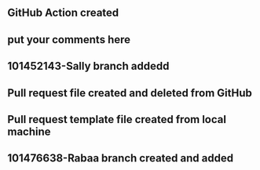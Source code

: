 ## GitHub Action created
## put your comments here
## 101452143-Sally branch addedd
## Pull request file created and deleted from GitHub 
## Pull request template file created from local machine
## 101476638-Rabaa branch created and added

